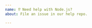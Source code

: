 ```yaml
---
name: ⁉️ Need help with Node.js?
about: File an issue in our help repo.

---
```

<!--
We have a special help section for general questions about Node.js:
https://github.com/nodejs/help/issues/
-->
